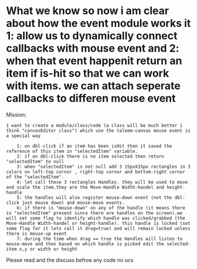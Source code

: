 
What we know
so now i am clear about how the event module works it 1: allow us to dynamically connect callbacks with mouse event and 2: when that event happenit return an item if is-hit so that we can work with items.
we can attach seperate callbacks to differen mouse event
==============================================================
Mission:

    1 want to create a module/class/code (a class will be much better i think "canvasEditor class") which use the taleem-canvas mouse event is a special way

        1: on dbl-click if an item has been isHit then it saved the reference of this item in "selectedItem" variable.
        2: if on dbl-click there is no item selected then return "selectedItem" to null
        3: when "selectedItem" is not null add 3 15pxX15px rectangles in 3 colors on left-top cornor , right-top cornor and bottom-right cornor of the "selectedItem". 
        4: let call these 3 rectangles Handles. they will be used to move and scale the item.they are the Move-Handle Width-handel and height-handle
        5: the handles will also register mouse-down event (not the dbl-click just mouse down) and mouse-move events. 
        6: if there is "mouse-down" on any of the handle (it means there is "selectedItem" present since there are handles on the screen).we will set some flag to identify which handle was clicked/grabbed (the Move-Handle Width-handel or height-handle). this handle is locked (set some flag for it lets call it drag=true) and will remain locked unless there is mouse-up event
        7: during the time when drag == true the Handles will listen to mouse-move and then based on which handle is picked edit the selected-item x,y or width or height

Please read and the discuss befroe any code no ucs         

